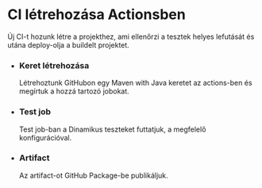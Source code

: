 # CI létrehozása Actionsben

Új CI-t hozunk létre a projekthez, ami ellenőrzi a tesztek helyes lefutását és utána deploy-olja a buildelt projektet.

* ### Keret létrehozása
  
  Létrehoztunk GitHubon egy Maven with Java keretet az actions-ben és megírtuk a hozzá tartozó jobokat.

* ### Test job

  Test job-ban a Dinamikus teszteket futtatjuk, a megfelelő konfigurációval.

* ### Artifact

  Az artifact-ot GitHub Package-be publikáljuk.

